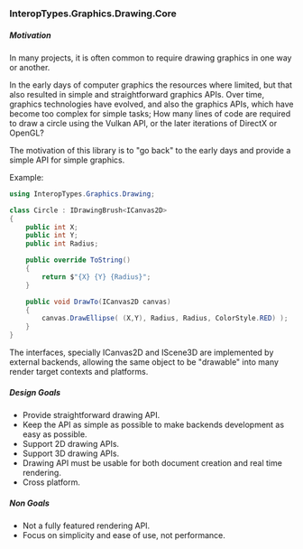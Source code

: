 ﻿

### InteropTypes.Graphics.Drawing.Core

##### Motivation

In many projects, it is often common to require drawing graphics in one way or another.

In the early days of computer graphics the resources where limited, but that also resulted in simple
and straightforward graphics APIs. Over time, graphics technologies have evolved, and also the graphics
APIs, which have become too complex for simple tasks; How many lines of code are required to draw a circle
using the Vulkan API, or the later iterations of DirectX or OpenGL?

The motivation of this library is to "go back" to the early days and provide a simple API for simple graphics.

Example:

```c#
using InteropTypes.Graphics.Drawing;

class Circle : IDrawingBrush<ICanvas2D>
{
    public int X;
    public int Y;
    public int Radius;

    public override ToString()
    {
        return $"{X} {Y} {Radius}";
    }

    public void DrawTo(ICanvas2D canvas)
    {
        canvas.DrawEllipse( (X,Y), Radius, Radius, ColorStyle.RED) );
    }
}

```

The interfaces, specially ICanvas2D and IScene3D are implemented by external backends, allowing the same
object to be "drawable" into many render target contexts and platforms.

##### Design Goals

- Provide straightforward drawing API.
- Keep the API as simple as possible to make backends development as easy as possible.
- Support 2D drawing APIs.
- Support 3D drawing APIs.
- Drawing API must be usable for both document creation and real time rendering.
- Cross platform.

##### Non Goals

- Not a fully featured rendering API.
- Focus on simplicity and ease of use, not performance.